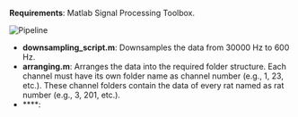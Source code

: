 **Requirements**: Matlab Signal Processing Toolbox.









![Pipeline](https://github.com/pelinozsezer/CBD/blob/main/Acute/Current-Source-Density-Analysis-(CSD)/data-processing-32-channels/pipeline%20Medium.png)

- **downsampling_script.m**: Downsamples the data from 30000 Hz to 600 Hz.
- **arranging.m**: Arranges the data into the required folder structure. Each channel must have its own folder name as channel number (e.g., 1, 23, etc.). These channel folders contain the data of every rat named as rat number (e.g., 3, 201, etc.).
- ****:
